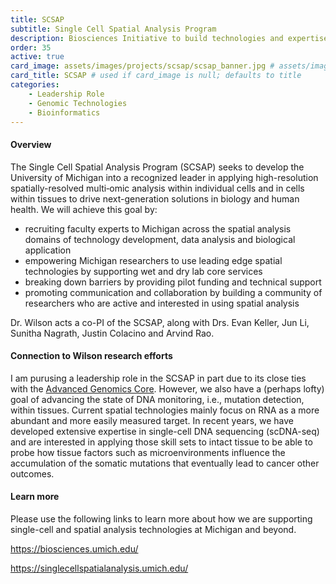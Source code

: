 ```yaml
---
title: SCSAP
subtitle: Single Cell Spatial Analysis Program
description: Biosciences Initiative to build technologies and expertise in high resolution tissue biology
order: 35
active: true
card_image: assets/images/projects/scsap/scsap_banner.jpg # assets/images/projects/mdi/portal_blur_200px.png
card_title: SCSAP # used if card_image is null; defaults to title
categories: 
    - Leadership Role
    - Genomic Technologies
    - Bioinformatics
---
```


#### Overview

The Single Cell Spatial Analysis Program (SCSAP) seeks to develop the University of Michigan into a recognized leader in applying high-resolution spatially-resolved multi‑omic analysis within individual cells and in cells within tissues to drive next-generation solutions in biology and human health. We will achieve this goal by:

- recruiting faculty experts to Michigan across the spatial analysis domains of technology development, data analysis and biological application
- empowering Michigan researchers to use leading edge spatial technologies by supporting wet and dry lab core services
- breaking down barriers by providing pilot funding and technical support
- promoting communication and collaboration by building a community of researchers who are active and interested in using spatial analysis

Dr. Wilson acts a co-PI of the SCSAP, along with Drs. Evan Keller, Jun Li, Sunitha Nagrath, Justin Colacino and Arvind Rao.

#### Connection to Wilson research efforts

I am purusing a leadership role in the SCSAP in part due to its close ties with the [Advanced Genomics Core](https://wilsonte-umich.github.io/projects/advanced-genomics-core/). However, we also have a (perhaps lofty) goal of advancing the state of DNA monitoring, i.e., mutation detection, within tissues. Current spatial technologies mainly focus on RNA as a more abundant and more easily measured target. In recent years, we have developed extensive expertise in single-cell DNA sequencing (scDNA-seq) and are interested in applying those skill sets to intact tissue to be able to probe how tissue factors such as microenvironments influence the accumulation of the somatic mutations that eventually lead to cancer other outcomes. 

#### Learn more

Please use the following links to learn more about how we are supporting single-cell and spatial analysis technologies at Michigan and beyond.

<https://biosciences.umich.edu/>

<https://singlecellspatialanalysis.umich.edu/>
